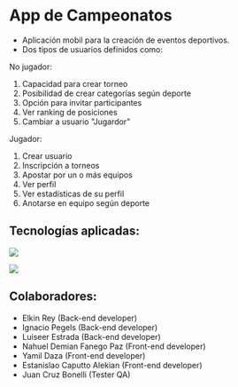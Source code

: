 # App de Campeonatos


- Aplicación mobil para la creación de eventos deportivos.
- Dos tipos de usuarios definidos como:

No jugador:
1. Capacidad para crear torneo
2. Posibilidad de crear categorías según deporte
3. Opción para invitar participantes
4. Ver ranking de posiciones
5. Cambiar a usuario "Jugardor"

Jugador: 
1. Crear usuario
2. Inscripción a torneos
3. Apostar por un o más equipos
4. Ver perfil
5. Ver estadísticas de su perfil
6.  Anotarse en equipo según deporte

## Tecnologías aplicadas:

![](https://originapps.io/wp-content/uploads/2019/03/React-Native.png)

![](https://nodejs.org/static/images/logos/nodejs-new-pantone-black.svg)

## Colaboradores:

- Elkin Rey (Back-end developer)
- Ignacio Pegels (Back-end developer)
- Luiseer Estrada (Back-end developer)
- Nahuel Demian Fanego Paz (Front-end developer)
- Yamil Daza (Front-end developer)
- Estanislao Caputto Alekian (Front-end developer)
- Juan Cruz Bonelli (Tester QA)
